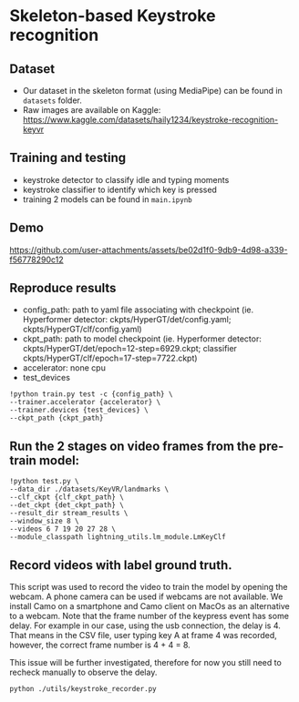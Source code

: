 # Skeleton-based Keystroke recognition 

## Dataset
- Our dataset in the skeleton format (using MediaPipe) can be found in `datasets` folder.
- Raw images are available on Kaggle: https://www.kaggle.com/datasets/haily1234/keystroke-recognition-keyvr

## Training and testing

- keystroke detector to classify idle and typing moments
- keystroke classifier to identify which key is pressed
- training 2 models can be found in `main.ipynb`

## Demo


https://github.com/user-attachments/assets/be02d1f0-9db9-4d98-a339-f56778290c12



## Reproduce results
- config_path: path to yaml file associating with checkpoint (ie. Hyperformer detector: ckpts/HyperGT/det/config.yaml; ckpts/HyperGT/clf/config.yaml)
- ckpt_path: path to model checkpoint (ie. Hyperformer detector: ckpts/HyperGT/det/epoch=12-step=6929.ckpt; classifier ckpts/HyperGT/clf/epoch=17-step=7722.ckpt)
- accelerator: none cpu
- test_devices

```
!python train.py test -c {config_path} \
--trainer.accelerator {accelerator} \
--trainer.devices {test_devices} \
--ckpt_path {ckpt_path}
```

## Run the 2 stages on video frames from the pre-train model:
```
!python test.py \
--data_dir ./datasets/KeyVR/landmarks \
--clf_ckpt {clf_ckpt_path} \
--det_ckpt {det_ckpt_path} \
--result_dir stream_results \
--window_size 8 \
--videos 6 7 19 20 27 28 \
--module_classpath lightning_utils.lm_module.LmKeyClf
```

## Record videos with label ground truth.

This script was used to record the video to train the model by opening the webcam. A phone camera can be used if webcams are not available. We install Camo on a smartphone and Camo client on MacOs as an alternative to a webcam. Note that the frame number of the keypress event has some delay. For example in our case, using the usb connection, the delay is 4. That means in the CSV file, user typing key A at frame 4 was recorded, however, the correct frame number is 4 + 4 = 8.

This issue will be further investigated, therefore for now you still need to recheck manually to observe the delay.

```
python ./utils/keystroke_recorder.py
```

